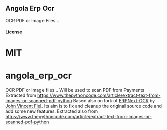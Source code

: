 ## Angola Erp Ocr

OCR PDF or Image Files...

#### License

MIT
=======
# angola_erp_ocr
OCR PDF or Image files...
Will be used to scan PDF from Payments
Extracted from https://www.thepythoncode.com/article/extract-text-from-images-or-scanned-pdf-python
Based also on fork of [ERPNext-OCR](https://github.com/jvfiel/ERPNext-OCR) by [John Vincent Fiel](https://github.com/jvfiel). Its aim is to fix and cleanup the original source code and add some new features.
Extracted also from https://www.thepythoncode.com/article/extract-text-from-images-or-scanned-pdf-python
